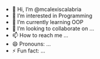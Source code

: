 - 👋 Hi, I’m @mcalexiscalabria
- 👀 I’m interested in Programming
- 🌱 I’m currently learning OOP
- 💞️ I’m looking to collaborate on ...
- 📫 How to reach me ...
- 😄 Pronouns: ...
- ⚡ Fun fact: ...

<!---
mcalexiscalabria/mcalexiscalabria is a ✨ special ✨ repository because its `README.md` (this file) appears on your GitHub profile.
You can click the Preview link to take a look at your changes.
--->

